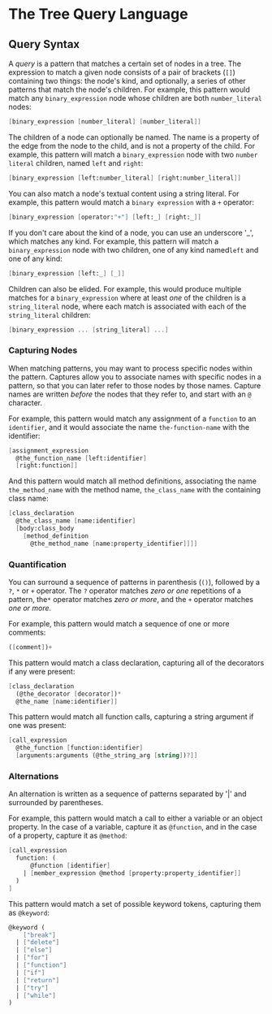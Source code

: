 # The Tree Query Language

## Query Syntax

A _query_ is a pattern that matches a
certain set of nodes in a tree. The expression to match a given node
consists of a pair of brackets (`[]`) containing two things: the node's kind, and
optionally, a series of other patterns that match the node's children. For
example, this pattern would match any `binary_expression` node whose children
are both `number_literal` nodes:

```scheme
[binary_expression [number_literal] [number_literal]]
```

The children of a node can optionally be named. The name is a property of the edge from
the node to the child, and is not a property of the child. For example, this pattern will match a `binary_expression`
node with two `number literal` children, named `left` and `right`:

```scheme
[binary_expression [left:number_literal] [right:number_literal]]
```

You can also match a node's textual content using a string literal. For example, this pattern would match a
`binary expression` with a `+` operator:

```scheme
[binary_expression [operator:"+"] [left:_] [right:_]]
```

If you don't care about the kind of a node, you can use an underscore '\_', which matches any kind.
For example, this pattern will match a `binary_expression`
node with two children, one of any kind named`left` and one of any kind:

```scheme
[binary_expression [left:_] [_]]
```

Children can also be elided. For example, this would produce multiple matches for a
`binary_expression` where at least _one_ of the children is a `string_literal` node, where each match
is associated with each of the `string_literal` children:

```scheme
[binary_expression ... [string_literal] ...]
```

### Capturing Nodes

When matching patterns, you may want to process specific nodes within the
pattern. Captures allow you to associate names with specific nodes in a pattern,
so that you can later refer to those nodes by those names. Capture names are
written _before_ the nodes that they refer to, and start with an `@` character.

For example, this pattern would match any assignment of a `function` to an
`identifier`, and it would associate the name `the-function-name` with the
identifier:

```scheme
[assignment_expression
  @the_function_name [left:identifier]
  [right:function]]
```

And this pattern would match all method definitions, associating the name
`the_method_name` with the method name, `the_class_name` with the containing
class name:

```scheme
[class_declaration
  @the_class_name [name:identifier]
  [body:class_body
    [method_definition
      @the_method_name [name:property_identifier]]]]
```

### Quantification

You can surround a sequence of patterns in parenthesis (`()`), followed
by a `?`, `*` or `+` operator. The `?` operator matches _zero or one_ repetitions
of a pattern, the`*` operator matches _zero or more_, and the `+` operator
matches _one or more_.

For example, this pattern would match a sequence of one or more comments:

```scheme
([comment])+
```

This pattern would match a class declaration, capturing all of the decorators if
any were present:

```scheme
[class_declaration
  (@the_decorator [decorator])*
  @the_name [name:identifier]]
```

This pattern would match all function calls, capturing a string argument if one was
present:

```scheme
[call_expression
  @the_function [function:identifier]
  [arguments:arguments (@the_string_arg [string])?]]
```

### Alternations

An alternation is written as a sequence of patterns separated by '|' and surrounded by parentheses.

For example, this pattern would match a call to either a variable or an object property.
In the case of a variable, capture it as `@function`, and in the case of a property, capture it as `@method`:

```scheme
[call_expression
  function: (
      @function [identifier]
    | [member_expression @method [property:property_identifier]]
  )
]
```

This pattern would match a set of possible keyword tokens, capturing them as `@keyword`:

```scheme
@keyword (
    ["break"]
  | ["delete"]
  | ["else"]
  | ["for"]
  | ["function"]
  | ["if"]
  | ["return"]
  | ["try"]
  | ["while"]
)
```
